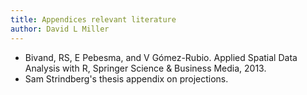 ```yaml
---
title: Appendices relevant literature
author: David L Miller
---
```


  * Bivand, RS, E Pebesma, and V Gómez-Rubio. Applied Spatial Data Analysis with R, Springer Science & Business Media, 2013.
  * Sam Strindberg's thesis appendix on projections.

